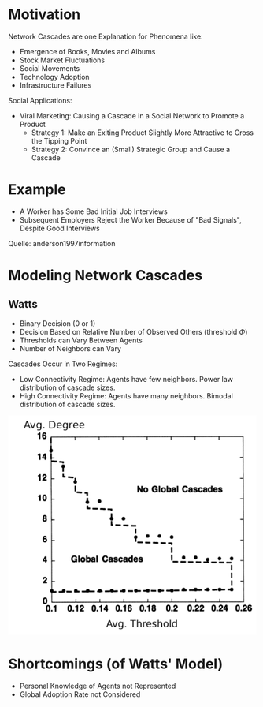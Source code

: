 # Motivation

Network Cascades are one Explanation for Phenomena like:

* Emergence of Books, Movies and Albums
* Stock Market Fluctuations
* Social Movements
* Technology Adoption
* Infrastructure Failures

Social Applications:

* Viral Marketing: Causing a Cascade in a Social Network to Promote a Product
  * Strategy 1: Make an Exiting Product Slightly More Attractive to Cross the Tipping Point
  * Strategy 2: Convince an (Small) Strategic Group and Cause a Cascade

# Example

* A Worker has Some Bad Initial Job Interviews
* Subsequent Employers Reject the Worker Because of "Bad Signals", Despite Good Interviews

Quelle: anderson1997information

# Modeling Network Cascades

## Watts

* Binary Decision ($0$ or $1$)
* Decision Based on Relative Number of Observed Others (threshold $\Phi$)
* Thresholds can Vary Between Agents
* Number of Neighbors can Vary

Cascades Occur in Two Regimes:
  * Low Connectivity Regime: Agents have few neighbors. Power law distribution of cascade sizes.
  * High Connectivity Regime: Agents have many neighbors. Bimodal distribution of cascade sizes.

![Cascade Regimes](cascade-regimes-edit.png)

# Shortcomings (of Watts' Model)

* Personal Knowledge of Agents not Represented
* Global Adoption Rate not Considered
